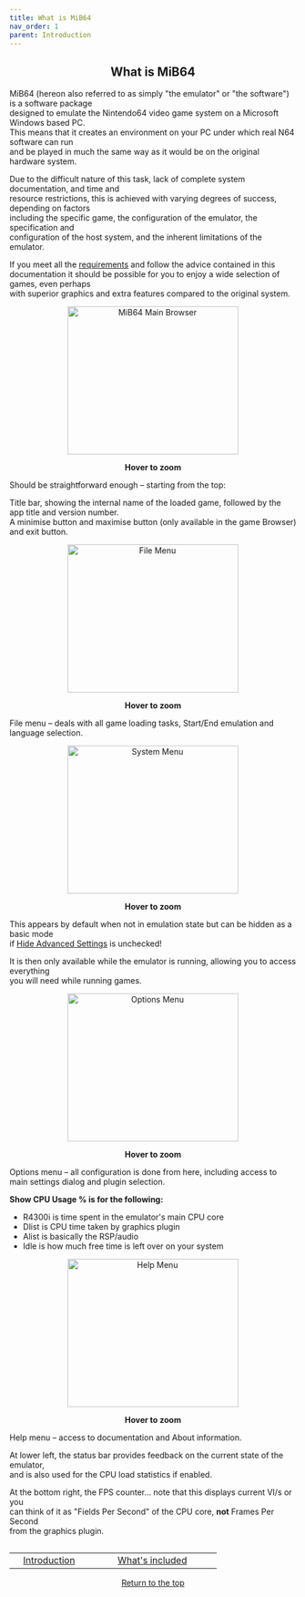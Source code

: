 ```yaml
---
title: What is MiB64
nav_order: 1
parent: Introduction
---
```


<style>
.zoom-pair {
  display: flex;
  gap: 12px;
  align-items: flex-end;
  justify-content: flex-start;
  position: relative;
  margin-left: auto;
  margin-right: auto;
  width: max-content;
  text-align: left;
}

.zoom-on-hover {
  display: inline-block;
  position: relative;
}

.zoom-on-hover img {
  display: block;

  cursor: zoom-in;
  transition: transform 0.3s ease;
  position: relative;
  z-index: 1;
  transform-origin: left center;

}

.zoom-on-hover:hover img {
  transform: scale(1.5);

}


.zoom-pair .zoom-on-hover:first-child:hover img {
  z-index: 9999;
}

.zoom-pair .zoom-on-hover:last-child:hover img {
  z-index: 100;
}

/* Final fix for standalone zoomable images */
.zoom-single {
  display: block;
  margin-left: auto;
  margin-right: auto;
  width: max-content;
  text-align: center;
}

.zoom-single:hover img {
  transform: scale(1.5);
  transform-origin: center center;
  z-index: 999;
}
</style>

## <center>What is MiB64</center>

MiB64 (hereon also referred to as simply "the emulator" or "the software") is a software package  
designed to emulate the Nintendo64 video game system on a Microsoft Windows based PC.  
This means that it creates an environment on your PC under which real N64 software can run  
and be played in much the same way as it would be on the original hardware system.

Due to the difficult nature of this task, lack of complete system documentation, and time and  
resource restrictions, this is achieved with varying degrees of success, depending on factors  
including the specific game, the configuration of the emulator, the specification and  
configuration of the host system, and the inherent limitations of the emulator.

If you meet all the [requirements](min_specs.html) and follow the advice contained in this  
documentation it should be possible for you to enjoy a wide selection of games, even perhaps  
with superior graphics and extra features compared to the original system.

<div style="text-align: center;">
<div class="zoom-on-hover">
  <img src="/manual/asset/images/main.png" alt="MiB64 Main Browser" width="300" height="260" />
</div>
<p><strong>Hover to zoom</strong></p>
</div>
<!-- ClauseEcho: Interactive Image -->



Should be straightforward enough – starting from the top:

Title bar, showing the internal name of the loaded game, followed by the app title and version number.  
A minimise button and maximise button (only available in the game Browser) and exit button.

<div style="text-align: center;">
  <div class="zoom-on-hover">
    <img src="/manual/asset/images/file.png" alt="File Menu" width="300" height="260" />
  </div>
  <p><strong>Hover to zoom</strong></p>
</div>

<!-- ClauseEcho: Interactive Image -->

File menu – deals with all game loading tasks, Start/End emulation and language selection.

<div style="text-align: center;">
  <div class="zoom-on-hover">
    <img src="/manual/asset/images/system.png" alt="System Menu" width="300" height="260" />
  </div>
  <p><strong>Hover to zoom</strong></p>
</div>

<!-- ClauseEcho: Interactive Image -->

This appears by default when not in emulation state but can be hidden as a basic mode  
if [Hide Advanced Settings](app_options.htm) is unchecked!

It is then only available while the emulator is running, allowing you to access everything  
you will need while running games.

<div style="text-align: center;">
  <div class="zoom-on-hover">
    <img src="/manual/asset/images/options.png" alt="Options Menu" width="300" height="260" />
  </div>
  <p><strong>Hover to zoom</strong></p>
</div>

<!-- ClauseEcho: Interactive Image -->

Options menu – all configuration is done from here, including access to main settings dialog and plugin selection.

**Show CPU Usage % is for the following:**

- R4300i is time spent in the emulator's main CPU core  
- Dlist is CPU time taken by graphics plugin  
- Alist is basically the RSP/audio  
- Idle is how much free time is left over on your system

<div style="text-align: center;">
<div class="zoom-on-hover">
  <img src="/manual/asset/images/help.png" alt="Help Menu" width="300" height="260" />
</div>
<p><strong>Hover to zoom</strong></p>
</div>
<!-- ClauseEcho: Interactive Image -->

Help menu – access to documentation and About information.

At lower left, the status bar provides feedback on the current state of the emulator,  
and is also used for the CPU load statistics if enabled.

At the bottom right, the FPS counter… note that this displays current VI/s or you  
can think of it as "Fields Per Second" of the CPU core, **not** Frames Per Second  
from the graphics plugin.

<table align="left" style="width: 100%">
  <tr>
    <td></td>
    <td class="auto-style3" style="width: 150px">
      <a href="introduction.md">Introduction</a>
    </td>
    <td class="auto-style3" style="width: 150px">
      <a href="whats_included.md">What's included</a>
    </td>
    <td></td>
  </tr>
</table>

<p style="text-align:center"><a href="#">Return to the top</a></p>